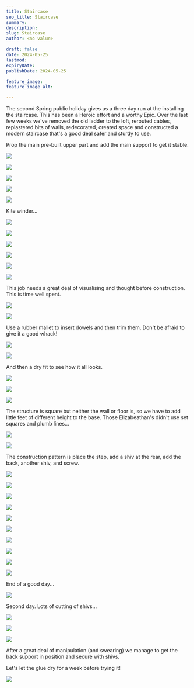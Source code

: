 ```yaml
---
title: Staircase
seo_title: Staircase
summary: 
description: 
slug: Staircase
author: <no value>

draft: false
date: 2024-05-25
lastmod: 
expiryDate: 
publishDate: 2024-05-25

feature_image: 
feature_image_alt: 

---
```

The second Spring public holiday gives us a three day run at the installing the staircase.
This has been a Heroic effort and a worthy Epic. Over the last few weeks we've removed 
the old ladder to the loft, rerouted cables, replastered bits of walls, redecorated, created space and 
constructed a modern staircase that's a good deal safer and sturdy to use.

Prop the main pre-built upper part and add the main support to get it stable.

![](/images/0682.jpeg)

![](/images/0683.jpeg)

![](/images/0684.jpeg)

![](/images/0685.jpeg)

![](/images/0687.jpeg)

Kite winder...

![](/images/0690.jpeg)

![](/images/0694.jpeg)

![](/images/0695.jpeg)

![](/images/0696.jpeg)

![](/images/0697.jpeg)

![](/images/0698.jpeg)

This job needs a great deal of visualising and thought before construction. This is time well spent.

![](/images/0699.jpeg)

![](/images/0702.jpeg)


Use a rubber mallet to insert dowels and then trim them. Don't be afraid to give it a good whack!

![](/images/7077.jpeg)

![](/images/0703.jpeg)




And then a dry fit to see how it all looks.

![](/images/0700.jpeg)

![](/images/0701.jpeg)


![](/images/0704.jpeg)

The structure is square but neither the wall or floor is, so we have to add little feet of different height to the base.
Those Elizabeathan's didn't use set squares and plumb lines...

![](/images/0707.jpeg)

![](/images/0708.jpeg)


The construction pattern is place the step, add a shiv at the rear, add the back, another shiv, and screw.

![](/images/0715.jpeg)

![](/images/0717.jpeg)

![](/images/0718.jpeg)

![](/images/0719.jpeg)

![](/images/0720.jpeg)

![](/images/0721.jpeg)

![](/images/0722.jpeg)

![](/images/0724.jpeg)

![](/images/0725.jpeg)

![](/images/0726.jpeg)

End of a good day...

![](/images/7092.jpeg)

Second day. Lots of cutting of shivs...

![](/images/7070.jpeg)

![](/images/7071.jpeg)


![](/images/7084.jpeg)

After a great deal of manipulation (and swearing) we manage to get the back support in position and secure with shivs.

Let's let the glue dry for a week before trying it!

![](/images/7093.jpeg)

